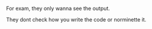 For exam, they only wanna see the output.

They dont check how you write the code or norminette it.
